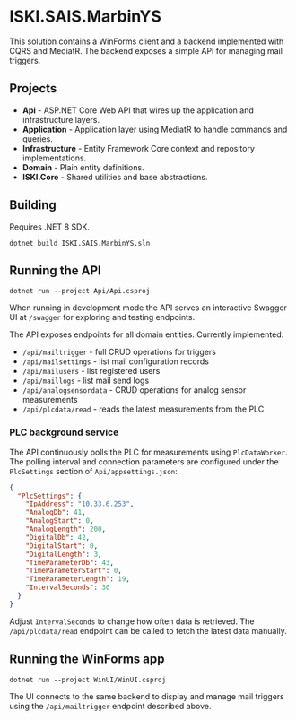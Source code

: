 # ISKI.SAIS.MarbinYS

This solution contains a WinForms client and a backend implemented with CQRS and MediatR. The backend exposes a simple API for managing mail triggers.

## Projects

- **Api** - ASP.NET Core Web API that wires up the application and infrastructure layers.
- **Application** - Application layer using MediatR to handle commands and queries.
- **Infrastructure** - Entity Framework Core context and repository implementations.
- **Domain** - Plain entity definitions.
- **ISKI.Core** - Shared utilities and base abstractions.

## Building

Requires .NET 8 SDK.

```
dotnet build ISKI.SAIS.MarbinYS.sln
```

## Running the API

```
dotnet run --project Api/Api.csproj
```

When running in development mode the API serves an interactive Swagger UI at
`/swagger` for exploring and testing endpoints.

The API exposes endpoints for all domain entities. Currently implemented:

- `/api/mailtrigger` - full CRUD operations for triggers
- `/api/mailsettings` - list mail configuration records
- `/api/mailusers` - list registered users
- `/api/maillogs` - list mail send logs
- `/api/analogsensordata` - CRUD operations for analog sensor measurements
- `/api/plcdata/read` - reads the latest measurements from the PLC

### PLC background service

The API continuously polls the PLC for measurements using `PlcDataWorker`.
The polling interval and connection parameters are configured under the
`PlcSettings` section of `Api/appsettings.json`:

```json
{
  "PlcSettings": {
    "IpAddress": "10.33.6.253",
    "AnalogDb": 41,
    "AnalogStart": 0,
    "AnalogLength": 200,
    "DigitalDb": 42,
    "DigitalStart": 0,
    "DigitalLength": 3,
    "TimeParameterDb": 43,
    "TimeParameterStart": 0,
    "TimeParameterLength": 19,
    "IntervalSeconds": 30
  }
}
```

Adjust `IntervalSeconds` to change how often data is retrieved. The
`/api/plcdata/read` endpoint can be called to fetch the latest data
manually.

## Running the WinForms app

```
dotnet run --project WinUI/WinUI.csproj
```

The UI connects to the same backend to display and manage mail triggers using the `/api/mailtrigger` endpoint described above.
